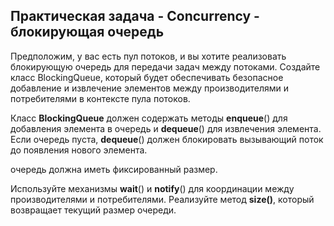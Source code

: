 ## Практическая задача - Concurrency - блокирующая очередь

Предположим, у вас есть пул потоков, и вы хотите реализовать блокирующую очередь для передачи задач между потоками. Создайте класс BlockingQueue, который будет обеспечивать безопасное добавление и извлечение элементов между производителями и потребителями в контексте пула потоков.

Класс **BlockingQueue** должен содержать методы **enqueue**() для добавления элемента в очередь и **dequeue**() для извлечения элемента. Если очередь пуста, **dequeue**() должен блокировать вызывающий поток до появления нового элемента.

очередь должна иметь фиксированный размер.

Используйте механизмы **wait**() и **notify**() для координации между производителями и потребителями. Реализуйте метод **size()**, который возвращает текущий размер очереди.
